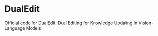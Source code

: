 # DualEdit
Official code for DualEdit: Dual Editing for Knowledge Updating in Vision-Language Models

